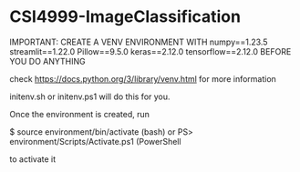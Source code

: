 # CSI4999-ImageClassification

IMPORTANT: CREATE A VENV ENVIRONMENT WITH numpy==1.23.5 streamlit==1.22.0 Pillow==9.5.0 keras==2.12.0 tensorflow==2.12.0 BEFORE YOU DO ANYTHING

check https://docs.python.org/3/library/venv.html for more information

initenv.sh or initenv.ps1 will do this for you.

Once the environment is created, run 

$ source environment/bin/activate (bash)
or
PS> environment/Scripts/Activate.ps1 (PowerShell

to activate it
